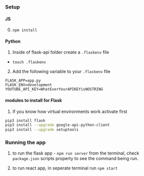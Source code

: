 ### Setup 

#### JS

0. ```npm install```

#### Python

1.  Inside of flask-api folder create a `.flaskenv` file

- `touch .flaskenv`

2.  Add the following variable to your `.flaskenv` file

```
FLASK_APP=app.py
FLASK_ENV=development
YOUTUBE_API_KEY=WhatEverYourAPIKEYisNOSTRING
```

#### modules to install for Flask

1. If you know how virtual environments work activate first


```bash
pip3 install flask
pip3 install --upgrade google-api-python-client
pip3 install --upgrade setuptools
```


### Running the app

1. to run the flask app - `npm run server` from the terminal, check 
`package.json` scripts property to see the command being run.

2. to run react app, in seperate terminal run `npm start`


